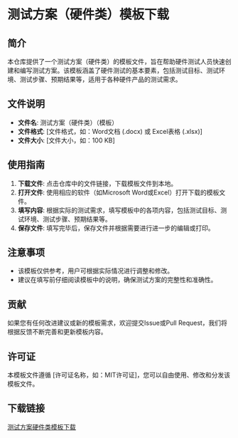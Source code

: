 # 测试方案（硬件类）模板下载

## 简介

本仓库提供了一个测试方案（硬件类）的模板文件，旨在帮助硬件测试人员快速创建和编写测试方案。该模板涵盖了硬件测试的基本要素，包括测试目标、测试环境、测试步骤、预期结果等，适用于各种硬件产品的测试需求。

## 文件说明

- **文件名**: 测试方案（硬件类）（模板）
- **文件格式**: [文件格式，如：Word文档 (.docx) 或 Excel表格 (.xlsx)]
- **文件大小**: [文件大小，如：100 KB]

## 使用指南

1. **下载文件**: 点击仓库中的文件链接，下载模板文件到本地。
2. **打开文件**: 使用相应的软件（如Microsoft Word或Excel）打开下载的模板文件。
3. **填写内容**: 根据实际的测试需求，填写模板中的各项内容，包括测试目标、测试环境、测试步骤、预期结果等。
4. **保存文件**: 填写完毕后，保存文件并根据需要进行进一步的编辑或打印。

## 注意事项

- 该模板仅供参考，用户可根据实际情况进行调整和修改。
- 建议在填写前仔细阅读模板中的说明，确保测试方案的完整性和准确性。

## 贡献

如果您有任何改进建议或新的模板需求，欢迎提交Issue或Pull Request，我们将根据反馈不断完善和更新模板内容。

## 许可证

本模板文件遵循 [许可证名称，如：MIT许可证]，您可以自由使用、修改和分发该模板文件。

## 下载链接

[测试方案硬件类模板下载](https://pan.quark.cn/s/8d25a5d5672a)